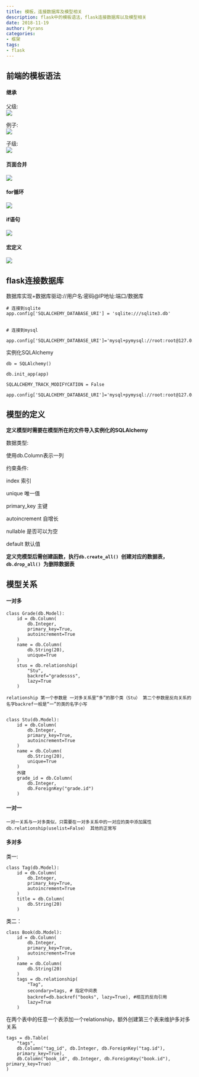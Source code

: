 ```yaml
---
title: 模板，连接数据库及模型相关
description: flask中的模板语法，flask连接数据库以及模型相关
date: 2018-11-19
author: Pyrans
categories: 
- 框架
tags:
- flask
---
```




## 前端的模板语法
#### 继承

父级: <br />
<img src="https://github.com/Pyrans/Pyrans.github.io/blob/master/img/2018111901.PNG?raw=true">

例子: <br />
<img src="https://github.com/Pyrans/Pyrans.github.io/blob/master/img/2018111902.PNG?raw=true">

子级: <br />
<img src="https://github.com/Pyrans/Pyrans.github.io/blob/master/img/2018111903.PNG?raw=true">

#### 页面合并 <br />
<img src="https://github.com/Pyrans/Pyrans.github.io/blob/master/img/2018111904.PNG?raw=true">

#### for循环 <br />
<img src="https://github.com/Pyrans/Pyrans.github.io/blob/master/img/2018111905.PNG?raw=true">

#### if语句 <br />
<img src="https://github.com/Pyrans/Pyrans.github.io/blob/master/img/2018111906.PNG?raw=true">

#### 宏定义 <br />
<img src="https://github.com/Pyrans/Pyrans.github.io/blob/master/img/2018111907.PNG?raw=true">

## flask连接数据库

数据库实现+数据库驱动://用户名:密码@IP地址:端口/数据库

~~~
# 连接到sqlite
app.config['SQLALCHEMY_DATABASE_URI'] = 'sqlite:///sqlite3.db'


# 连接到mysql
 app.config['SQLALCHEMY_DATABASE_URI']='mysql+pymysql://root:root@127.0.0.1:3306/hzfl02'

~~~

实例化SQLAlchemy

~~~
db = SQLAlchemy()

db.init_app(app)

SQLALCHEMY_TRACK_MODIFYCATION = False 

app.config['SQLALCHEMY_DATABASE_URI']='mysql+pymysql://root:root@127.0.0.1:3306/hzfl02'
~~~



## 模型的定义

**定义模型时需要在模型所在的文件导入实例化的SQLAlchemy**

数据类型:

使用db.Column表示一列

约束条件:

index                                 索引

unique                              唯一值

primary_key                     主键

autoincrement                 自增长

nullable                             是否可以为空

default                               默认值

**定义完模型后需创建函数，执行`db.create_all() `创建对应的数据表，`db.drop_all() `为删除数据表**

## 模型关系

#### 一对多

~~~
class Grade(db.Model):
    id = db.Column(
        db.Integer,
        primary_key=True,
        autoincrement=True
    )
    name = db.Column(
        db.String(20),
        unique=True
    )
    stus = db.relationship(
        "Stu",
        backref="gradessss",
        lazy=True
    )

relationship 第一个参数是 一对多关系里“多”的那个类（Stu） 第二个参数是反向关系的名字backref一般是“一”的类的名字小写


class Stu(db.Model):
    id = db.Column(
        db.Integer,
        primary_key=True,
        autoincrement=True
    )
    name = db.Column(
        db.String(20),
        unique=True
    )
    外键
    grade_id = db.Column(
        db.Integer,
        db.ForeignKey("grade.id")
    )
~~~

#### 一对一

~~~
一对一关系与一对多类似，只需要在一对多关系中的一对应的类中添加属性 db.relationship(uselist=False） 其他的正常写
~~~

#### 多对多

类一:

~~~
class Tag(db.Model):
    id = db.Column(
        db.Integer,
        primary_key=True,
        autoincrement=True
    )
    title = db.Column(
        db.String(20)
    )
~~~

类二：

~~~
class Book(db.Model):
    id = db.Column(
        db.Integer,
        primary_key=True,
        autoincrement=True
    )
    name = db.Column(
        db.String(20)
    )
    tags = db.relationship(
        "Tag",
        secondary=tags, # 指定中间表
        backref=db.backref("books", lazy=True), #相互的反向引用
        lazy=True
    )
~~~

在两个表中的任意一个表添加一个relationship，额外创建第三个表来维护多对多关系

~~~
tags = db.Table(
    "tags",
    db.Column("tag_id", db.Integer, db.ForeignKey("tag.id"),
    primary_key=True),
    db.Column("book_id", db.Integer, db.ForeignKey("book.id"), primary_key=True)
)
~~~


